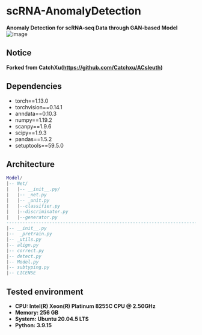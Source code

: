 # scRNA-AnomalyDetection
**Anomaly Detection for scRNA-seq Data through GAN-based Model**
![image](https://github.com/Kainan-Liu/scRNA-AnomalyDetection/assets/146005327/523a3b3c-d2c0-4982-8be3-160b9effc05e)


## Notice
**Forked from CatchXu(https://github.com/Catchxu/ACsleuth)**

## Dependencies
- torch==1.13.0
- torchvision==0.14.1
- anndata==0.10.3
- numpy==1.19.2
- scanpy==1.9.6
- scipy==1.9.3
- pandas==1.5.2
- setuptools==59.5.0

## Architecture
```lua
Model/
|-- Net/
|   |-- __init__.py/
|   |-- _net.py
|   |-- _unit.py
|   |--classifier.py
|   |--discriminator.py
|   |--generator.py
---------------------------------------------------------------------------------------------------------------------------------------------------------------------------------------
|-- __init__.py
|--  _pretrain.py
|-- _utils.py
|-- align.py
|-- correct.py
|-- detect.py
|-- Model.py
|-- subtyping.py
|-- LICENSE
```

## Tested environment
- **CPU: Intel(R) Xeon(R) Platinum 8255C CPU @ 2.50GHz**
- **Memory: 256 GB**
- **System: Ubuntu 20.04.5 LTS**
- **Python: 3.9.15**
